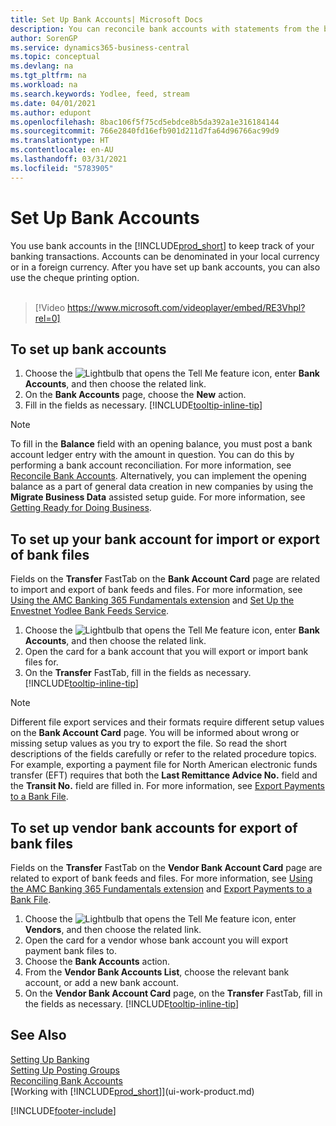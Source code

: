```yaml
---
title: Set Up Bank Accounts| Microsoft Docs
description: You can reconcile bank accounts with statements from the bank.
author: SorenGP
ms.service: dynamics365-business-central
ms.topic: conceptual
ms.devlang: na
ms.tgt_pltfrm: na
ms.workload: na
ms.search.keywords: Yodlee, feed, stream
ms.date: 04/01/2021
ms.author: edupont
ms.openlocfilehash: 8bac106f5f75cd5ebdce8b5da392a1e316184144
ms.sourcegitcommit: 766e2840fd16efb901d211d7fa64d96766ac99d9
ms.translationtype: HT
ms.contentlocale: en-AU
ms.lasthandoff: 03/31/2021
ms.locfileid: "5783905"
---
```

# <a name="set-up-bank-accounts"></a>Set Up Bank Accounts
You use bank accounts in the [!INCLUDE[prod_short](includes/prod_short.md)] to keep track of your banking transactions. Accounts can be denominated in your local currency or in a foreign currency. After you have set up bank accounts, you can also use the cheque printing option.<br><br>  

> [!Video https://www.microsoft.com/videoplayer/embed/RE3Vhpl?rel=0]

## <a name="to-set-up-bank-accounts"></a>To set up bank accounts
1. Choose the ![Lightbulb that opens the Tell Me feature](media/ui-search/search_small.png "Tell me what you want to do") icon, enter **Bank Accounts**, and then choose the related link.
2. On the **Bank Accounts** page, choose the **New** action.
3. Fill in the fields as necessary. [!INCLUDE[tooltip-inline-tip](includes/tooltip-inline-tip_md.md)]

> [!NOTE]
> To fill in the **Balance** field with an opening balance, you must post a bank account ledger entry with the amount in question. You can do this by performing a bank account reconciliation. For more information, see [Reconcile Bank Accounts](bank-how-reconcile-bank-accounts-separately.md). Alternatively, you can implement the opening balance as a part of general data creation in new companies by using the **Migrate Business Data** assisted setup guide. For more information, see [Getting Ready for Doing Business](ui-get-ready-business.md).

## <a name="to-set-up-your-bank-account-for-import-or-export-of-bank-files"></a>To set up your bank account for import or export of bank files
Fields on the **Transfer** FastTab on the **Bank Account Card** page are related to import and export of bank feeds and files. For more information, see [Using the AMC Banking 365 Fundamentals extension](ui-extensions-amc-banking.md) and [Set Up the Envestnet Yodlee Bank Feeds Service](bank-how-setup-bank-statement-service.md).

1. Choose the ![Lightbulb that opens the Tell Me feature](media/ui-search/search_small.png "Tell me what you want to do") icon, enter **Bank Accounts**, and then choose the related link.
2. Open the card for a bank account that you will export or import bank files for.
3. On the **Transfer** FastTab, fill in the fields as necessary. [!INCLUDE[tooltip-inline-tip](includes/tooltip-inline-tip_md.md)]

> [!NOTE]  
>   Different file export services and their formats require different setup values on the **Bank Account Card** page. You will be informed about wrong or missing setup values as you try to export the file. So read the short descriptions of the fields carefully or refer to the related procedure topics. For example, exporting a payment file for North American electronic funds transfer (EFT) requires that both the **Last Remittance Advice No.** field and the **Transit No.** field are filled in. For more information, see [Export Payments to a Bank File](finance-make-payments-with-bank-data-conversion-service-or-sepa-credit-transfer.md#exporting-payments-to-a-bank-file).

## <a name="to-set-up-vendor-bank-accounts-for-export-of-bank-files"></a>To set up vendor bank accounts for export of bank files

Fields on the **Transfer** FastTab on the **Vendor Bank Account Card** page are related to export of bank feeds and files. For more information, see [Using the AMC Banking 365 Fundamentals extension](ui-extensions-amc-banking.md) and [Export Payments to a Bank File](finance-make-payments-with-bank-data-conversion-service-or-sepa-credit-transfer.md#exporting-payments-to-a-bank-file).

1. Choose the ![Lightbulb that opens the Tell Me feature](media/ui-search/search_small.png "Tell me what you want to do") icon, enter **Vendors**, and then choose the related link.
2. Open the card for a vendor whose bank account you will export payment bank files to.
3. Choose the **Bank Accounts** action.
4. From the **Vendor Bank Accounts List**, choose the relevant bank account, or add a new bank account.  
5. On the **Vendor Bank Account Card** page, on the **Transfer** FastTab, fill in the fields as necessary. [!INCLUDE[tooltip-inline-tip](includes/tooltip-inline-tip_md.md)]

## <a name="see-also"></a>See Also

[Setting Up Banking](bank-setup-banking.md)  
[Setting Up Posting Groups](finance-posting-groups.md)  
[Reconciling Bank Accounts](bank-manage-bank-accounts.md)  
[Working with [!INCLUDE[prod_short](includes/prod_short.md)]](ui-work-product.md)


[!INCLUDE[footer-include](includes/footer-banner.md)]